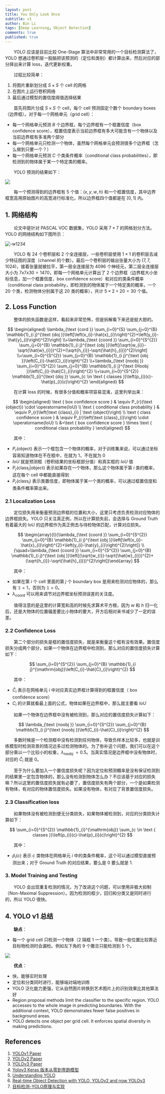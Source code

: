```yaml
---
layout: post
title: You Only Look Once
subtitle: v1
author: Bin Li
tags: [Deep Learning, Object Detection]
comments: true
published: true
---
```


　　YOLO 应该是目前比较 One-Stage 算法中非常常用的一个目标检测算法了，YOLO 想通过卷积层一股脑把该预测的（定位和类别）都计算出来，然后对应的部分择出来计算 loss，迭代更新权重。

　　过程比较简单：
1. 将图片重新划分成 $S \times S$ 个 cell 的网格
2. 在图片上运行卷积网络
3. 最后通过模型的置信度阈值选择结果

　　首先将图片分成 $S\times S$ 个 cell，每个 cell 预测固定个数个 boundary boxes（边界框）。对于每一个网格单元（grid cell）：

* 每一个网格单元预测 $B$ 个边界框，每个边界框有一个框置信度（box confidence score），框置信度表示当前边界框有多大可能含有一个物体以及当前边界框有多准两个部分
* 每一个网格单元只检测一个物体，虽然每个网格单元会预测很多个边界框（怎么做到只要一个？）
* 每一个网格单元预测 $C$ 个类条件概率（conditional class probabilities），即检测到的物体属于某一个特定类的概率。


　　YOLO 预测的结果如下：

![](/img/media/15734642555639.jpg)

　　每一个预测得到的边界框有 5 个值：$(x, y, w, h)$ 和一个框置信度，其中边界框宽高用原始图片的高宽进行标准化，所以边界框四个值都是在 $[0, 1]$ 内。

## 1. 网络结构
　　论文中是针对 PASCAL VOC 数据集，YOLO 采用 $7 \times 7$ 的网格划分方法。YOLO 的网络结构如下图所示：

![-w1234](/img/media/15711246361131.jpg)

　　YOLO 有 24 个卷积层和 2 个全连接层，一些卷积层使用 $1\times 1$ 的卷积层去减少特征图的深度（channel 的个数）。最后一个卷积层的输出张量大小为 $(7, 7, 1024)$，接着张量就被拉平，第一层全连接层为 4096 个神经元，第二层全连接层大小为 $7 x 7 x 30 =1470$，即每一个网格单元计算出了 2 个边界框（边界框大小坐标信息，加一个框置信度，box confidence score）和对应的类条件概率（conditional class probability，即检测到的物体属于一个特定类的概率，一个 20 个类，检测物体分别属于这 20 类的概率），共计 $5\times2 +20=30$ 个值。

## 2. Loss Function
　　整体的损失函数是这样，看起来非常恐怖，但是拆解看下来还是挺大胆的。

$$
\begin{aligned} \lambda_{\text {cord }} \sum_{i=0}^{S} \sum_{j=0}^{B} \mathbb{1}_{i j}^{\text {doj }}\left[\left(x_{i}-\hat{x}_{i}\right)^{2}+\left(y_{i}-\hat{y}_{i}\right)^{2}\right] \\+\lambda_{\text {coord }} \sum_{i=0}^{S^{2}} \sum_{j=0}^{B} \mathbb{1}_{i j}^{\text {obj }}\left[(\sqrt{w_{i}}-\sqrt{\hat{w}_{i}})^{2}+(\sqrt{h_{i}}-\sqrt{\hat{h}_{i}})^{2}\right] \\+\sum_{i=0}^{S^{2}} \sum_{j=0}^{B} \mathbb{1}_{i j}^{\text {obj }}\left(C_{i}-\hat{C}_{i}\right)^{2} \\+\lambda_{\text {noobj }} \sum_{i=0}^{S^{2}} \sum_{j=0}^{B} \mathbb{1}_{i j}^{\text {Hoobj }}\left(C_{i}-\hat{C}_{i}\right)^{2} \\+\sum_{i=0}^{S^{2}} \mathbb{1}_{i}^{\text {doj }} \sum_{c \in \text { classes }}\left(p_{i}(c)-\hat{p}_{i}(c)\right)^{2} \end{aligned}
$$

　　在计算 loss 的时候，有很多分值和概率项容易混淆，这里列举出来：

$$
\begin{aligned} \text { box confidence score } & \equiv P_{r}(\text {object}) \cdot \operatorname{IoU} \\ \text { conditional class probability } & \equiv P_{r}\left(\text {class}_{i} | \text {object}\right) \\ \text { class confidence score } & \equiv P_{r}\left(\text {class}_{i}\right) \cdot \operatorname{IoU} \\ &=\text { box confidence score } \times \text { conditional class probability } \end{aligned}
$$

　　其中：
* $P_{r}(\text {object})$ 表示一个框包含一个物体的概率，对于训练集来说，可以通过坐标容易知道物体在不在框中，在就为 1，不在就为 0
* $IoU$ 就是预测框（卷积结果的坐标框部分值）和真实框的 $IoU$ 值
* $P_r\left(\text {class}_i | \text {object}\right)$ 表示如果存在一个物体，那么这个物体属于第 $i$ 类的概率，这在每个 cell 中都能直接得到
* $P_r\left(\text {class}_i\right)$ 表示类置信度，即物体属于某一个类的概率，可以通过框置信度和类条件概率算出来。

### 2.1 Localization Loss 
　　定位损失用来衡量预测边界框的位置和大小，这里只考虑负责检测对应物体的边界框损失。YOLO 只关注真正例，所以在计算损失前，会选择与 Ground Truth 有着最大的 IoU 的边界框作为真正例去与待检物体匹配，计算对应损失。

$$
\begin{array}{l}{\lambda_{\text {coord }} \sum_{i=0}^{S^{2}} \sum_{j=0}^{B} \mathbb{1}_{i j}^{\text {obj }}\left[\left(x_{i}-\hat{x}_{i}\right)^{2}+\left(y_{i}-\hat{y}_{i}\right)^{2}\right]} \\ {\quad+\lambda_{\text {coord }} \sum_{i=0}^{S^{2}} \sum_{j=0}^{B} \mathbb{1}_{i j}^{\text {obj }}\left[(\sqrt{w_{i}}-\sqrt{\hat{w}_{i}})^{2}+(\sqrt{h_{i}}-\sqrt{\hat{h}_{i}})^{2}\right]}\end{array}
$$

　　其中：
* 如果在第 $i$ 个 cell 里面的第 $j$ 个 boundary box 是用来检测对应物体的，那么有 $\mathbb{1} = 1$，否则为 $\mathbb{1} = 0$。
* $\lambda_{\text {coord}}$ 可以用来调节对边界框坐标预测误差的关注度。

　　值得注意的是这里的计算宽和高的时候先求算术平方根，因为 $w$ 和 $h$ 归一化后，还是大物体的位置偏差要比小物体的要大，开方后相对来书减少了一定的误差。

### 2.2 Confidence Loss

　　第二个部分的损失是框的置信度损失，就是来衡量这个框有没有效果。置信度损失分成两个部分，如果一个物体在边界框中检测到，那么对应的置信度损失计算如下：

$$
\sum_{i=0}^{S^{2}} \sum_{j=0}^{B} \mathbb{1}_{i j}^{\mathrm{obj}}\left(C_{i}-\hat{C}_{i}\right)^{2}
$$

　　其中：
* $\hat{C}_i$ 表示在网格单元 $i$ 中对应真实边界框计算得到的框置信度（ box confidence score）
* $C_i$ 的计算就看最上面的公式，物体如果在边界框中，那么就主要看 $IoU$

　　如果一个物体在边界框中没有被检测到，那么对应的置信度损失计算如下：

$$
\lambda_{\text {noobj }} \sum_{i=0}^{S^{2}} \sum_{j=0}^{B} \mathbb{1}_{i j}^{\text {noobj }}\left(C_{i}-\hat{C}_{i}\right)^{2}
$$

　　多数时候是一个检测框中没有检测到任何物体，导致负样本比较多，也就是训练模型时检测背景的情况远多过检测物体的。为了弥补这个问题，我们可以在这个部分乘以一个比较小的权重，$\lambda_{\text {noobj }}=0.5$。当真实情况是边界框中没有物体时，对应的 $\hat{C}_i$ 就是 0。

　　至于为什么要加入一个置信度损失呢？因为定位和预测概率是没有保证检测到的结果里一定包含物体的，那么没有检测到物体怎么办？不应该基于对应的损失嘛？所以这里的置信度损失就有必要了，置信度损失有两个部分，一个是如果检测有物体，有对应的物体置信度损失。如果没有物体，有对应了背景置信度损失。

### 2.3 Classification loss
　　如果物体没有被检测到便无分类损失，如果物体被检测到，对应的分类损失计算如下：

$$
\sum_{i=0}^{S^{2}} \mathbb{1}_{i}^{\mathrm{obj}} \sum_{c \in \text { classes }}\left(p_{i}(c)-\hat{p}_{i}(c)\right)^{2}
$$

　　其中：
* $\hat{p}_i(c)$ 表示 $c$ 类物体在网格单元 $i$ 中的类条件概率，这个可以通过模型直接预测出来；对于 Ground Truth 的对应结果，要么是 0 要么就是 1.

### 3. Model Training and Testing
　　YOLO 会出现重复检测的情况，为了改进这个问题，可以使用非极大抑制（Non-Maximal Suppression）。因为检测的框少，回归和分类又是同时进行的，所以 YOLO 很快。

## 4. YOLO v1 总结
　　**缺点**：
* 每一个 grid cell 只检测一个物体（2 隔框 1 一个类）。导致一些位置比较靠近目标物检测时会漏检。例如左下角的 9 个撒旦只能检测到 5 个。

![](/img/media/15734640117638.jpg)

　　**优点**：
* 快，能够实时处理
* 定位和分类同时进行，能够端对端地训练
* YOLO 泛化能力更强，它从自然图片转换到艺术图片上的识别效果比其他算法好
* Region proposal methods limit the classifier to the specific region. YOLO accesses to the whole image in predicting boundaries. With the additional context, YOLO demonstrates fewer false positives in background areas.
* YOLO detects one object per grid cell. It enforces spatial diversity in making predictions.

## References
1. [YOLOv1 Paper](/assets/YOLOv1.pdf)
2. [YOLOv2 Paper](/assets/YOLOv2.pdf)
3. [YOLOv3 Paper](/assets/YOLOv3.pdf)
4. [Yolov3 Keras 版本从零到壹跑模型](https://blog.csdn.net/qq_39622065/article/details/86174142)
5. [Understanding YOLO](https://hackernoon.com/understanding-yolo-f5a74bbc7967)
6. [Real-time Object Detection with YOLO, YOLOv2 and now YOLOv3](https://medium.com/@jonathan_hui/real-time-object-detection-with-yolo-yolov2-28b1b93e2088)
7. [目标检测-YOLO原理与实现](https://zhuanlan.zhihu.com/p/32525231)